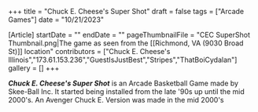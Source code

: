 +++
title = "Chuck E. Cheese's Super Shot"
draft = false
tags = ["Arcade Games"]
date = "10/21/2023"

[Article]
startDate = ""
endDate = ""
pageThumbnailFile = "CEC SuperShot Thumbnail.png|The game as seen from the [[Richmond, VA (9030 Broad St)]] location"
contributors = ["Chuck E. Cheese's Illinois","173.61.153.236","GuestIsJustBest","Stripes","ThatBoiCydalan"]
gallery = []
+++

<b><i>Chuck E. Cheese's Super Shot</b></i> is an Arcade Basketball Game made by Skee-Ball Inc. It started being installed from the late '90s up until the mid 2000's. An Avenger Chuck E. Version was made in the mid 2000's
